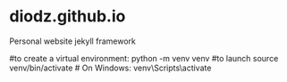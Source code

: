 # diodz.github.io
Personal website jekyll framework

#to create a virtual environment: python -m venv venv
#to launch source venv/bin/activate   # On Windows: venv\Scripts\activate
